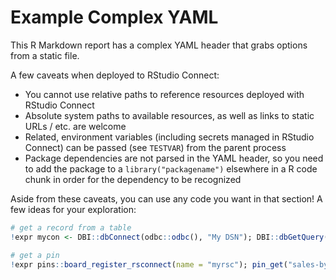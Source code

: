 # Example Complex YAML

This R Markdown report has a complex YAML header that grabs options from a
static file.

A few caveats when deployed to RStudio Connect:

- You cannot use relative paths to reference resources deployed with RStudio
Connect
- Absolute system paths to available resources, as well as links to static URLs
/ etc. are welcome
- Related, environment variables (including secrets managed in RStudio Connect)
can be passed (see `TESTVAR`) from the parent process
- Package dependencies are not parsed in the YAML header, so you need to add the
package to a `library("packagename")` elsewhere in a R code chunk in order for
the dependency to be recognized

Aside from these caveats, you can use any code you want in that section! A few ideas for your exploration:

```r
# get a record from a table
!expr mycon <- DBI::dbConnect(odbc::odbc(), "My DSN"); DBI::dbGetQuery(mycon, "mytable")$mycolumn

# get a pin
!expr pins::board_register_rsconnect(name = "myrsc"); pin_get("sales-by-baths", board = "myrsc")$mycolumn
```

